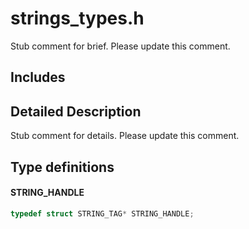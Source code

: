 # strings_types.h 

Stub comment for brief. Please update this comment.

## Includes

## Detailed Description

Stub comment for details. Please update this comment.

## Type definitions

#### STRING_HANDLE

```C
typedef struct STRING_TAG* STRING_HANDLE;
```

